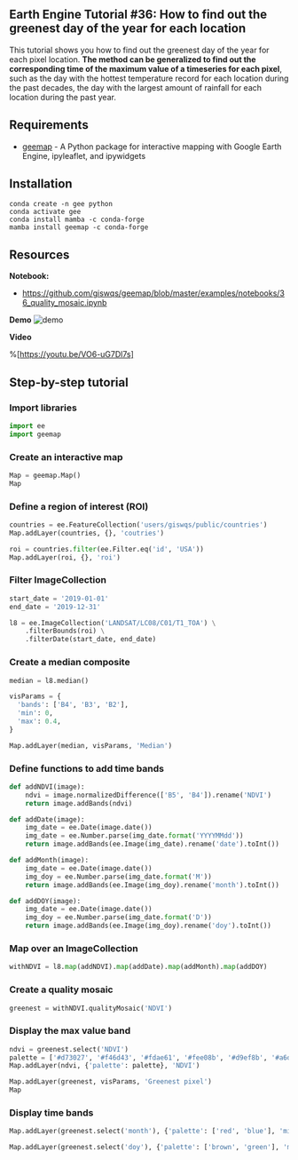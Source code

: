 ## Earth Engine Tutorial #36: How to find out the greenest day of the year for each location

This tutorial shows you how to find out the greenest day of the year for each pixel location. **The method can be generalized to find out the corresponding time of the maximum value of a timeseries for each pixel**, such as the day with the hottest temperature record for each location during the past decades, the day with the largest amount of rainfall for each location during the past year.  

## Requirements
- [geemap](https://github.com/giswqs/geemap) - A Python package for interactive mapping with Google Earth Engine, ipyleaflet, and ipywidgets

## Installation
```
conda create -n gee python
conda activate gee
conda install mamba -c conda-forge
mamba install geemap -c conda-forge
```

## Resources

**Notebook:**
- https://github.com/giswqs/geemap/blob/master/examples/notebooks/36_quality_mosaic.ipynb

**Demo**
![demo](https://i.imgur.com/eLDeb4t.gif)

**Video**

%[https://youtu.be/VO6-uG7Dl7s]

## Step-by-step tutorial

### Import libraries


```python
import ee
import geemap
```

### Create an interactive map


```python
Map = geemap.Map()
Map
```

### Define a region of interest (ROI)


```python
countries = ee.FeatureCollection('users/giswqs/public/countries')
Map.addLayer(countries, {}, 'coutries')
```


```python
roi = countries.filter(ee.Filter.eq('id', 'USA'))
Map.addLayer(roi, {}, 'roi')
```

### Filter ImageCollection


```python
start_date = '2019-01-01'
end_date = '2019-12-31'

l8 = ee.ImageCollection('LANDSAT/LC08/C01/T1_TOA') \
    .filterBounds(roi) \
    .filterDate(start_date, end_date)
```

### Create a median composite


```python
median = l8.median()

visParams = {
  'bands': ['B4', 'B3', 'B2'],
  'min': 0,
  'max': 0.4,
}

Map.addLayer(median, visParams, 'Median')
```

### Define functions to add time bands


```python
def addNDVI(image): 
    ndvi = image.normalizedDifference(['B5', 'B4']).rename('NDVI')
    return image.addBands(ndvi)
```


```python
def addDate(image):
    img_date = ee.Date(image.date())
    img_date = ee.Number.parse(img_date.format('YYYYMMdd'))
    return image.addBands(ee.Image(img_date).rename('date').toInt())
```


```python
def addMonth(image):
    img_date = ee.Date(image.date())
    img_doy = ee.Number.parse(img_date.format('M'))
    return image.addBands(ee.Image(img_doy).rename('month').toInt())
```


```python
def addDOY(image):
    img_date = ee.Date(image.date())
    img_doy = ee.Number.parse(img_date.format('D'))
    return image.addBands(ee.Image(img_doy).rename('doy').toInt())
```

### Map over an ImageCollection


```python
withNDVI = l8.map(addNDVI).map(addDate).map(addMonth).map(addDOY)
```

### Create a quality mosaic


```python
greenest = withNDVI.qualityMosaic('NDVI')
```

### Display the max value band


```python
ndvi = greenest.select('NDVI')
palette = ['#d73027', '#f46d43', '#fdae61', '#fee08b', '#d9ef8b', '#a6d96a', '#66bd63', '#1a9850']
Map.addLayer(ndvi, {'palette': palette}, 'NDVI')
```


```python
Map.addLayer(greenest, visParams, 'Greenest pixel')
Map
```

### Display time bands


```python
Map.addLayer(greenest.select('month'), {'palette': ['red', 'blue'], 'min': 1, 'max': 12}, 'Greenest month')
```


```python
Map.addLayer(greenest.select('doy'), {'palette': ['brown', 'green'], 'min': 1, 'max': 365}, 'Greenest doy')
```

